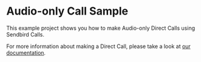 # Audio-only Call Sample
This example project shows you how to make Audio-only Direct Calls using Sendbird Calls. 

For more information about making a Direct Call, please take a look at [our documentation](https://sendbird.com/docs/calls/v1/javascript/guides/direct-call#1-direct-call).